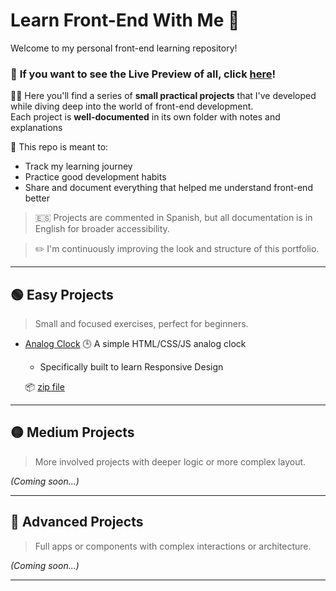 # Learn Front-End With Me 🚀

Welcome to my personal front-end learning repository! 

### 👀 **If you want to see the Live Preview of all, click [here](https://soviji13.github.io/Learn-FrontEnd-with-me/)!**

👩‍💻 Here you'll find a series of **small practical projects** that I've developed while diving deep into the world of front-end development.  
Each project is **well-documented** in its own folder with notes and explanations 

🫡 This repo is meant to:
- Track my learning journey
- Practice good development habits
- Share and document everything that helped me understand front-end better

> 🇪🇸 Projects are commented in Spanish, but all documentation is in English for broader accessibility.

> ✏️ I'm continuously improving the look and structure of this portfolio.

---

## 🟢 Easy Projects

> Small and focused exercises, perfect for beginners.

- [Analog Clock](./analog-clock) 🕒 
  A simple HTML/CSS/JS analog clock 
  
  - Specifically built to learn Responsive Design  

  📦 [zip file](https://github.com/Soviji13/Learn-FrontEnd-with-me/raw/refs/heads/main/analog-clock/analogClock.zip)



---

## 🟡 Medium Projects

> More involved projects with deeper logic or more complex layout.

_(Coming soon...)_

---

## 🔴 Advanced Projects

> Full apps or components with complex interactions or architecture.

_(Coming soon...)_

---